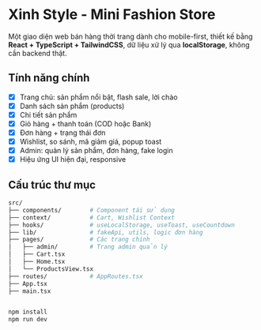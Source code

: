 # Xinh Style - Mini Fashion Store

Một giao diện web bán hàng thời trang dành cho mobile-first, thiết kế bằng **React + TypeScript + TailwindCSS**, dữ liệu xử lý qua **localStorage**, không cần backend thật.

## Tính năng chính

- [x] Trang chủ: sản phẩm nổi bật, flash sale, lời chào
- [x] Danh sách sản phẩm (products)
- [x] Chi tiết sản phẩm
- [x] Giỏ hàng + thanh toán (COD hoặc Bank)
- [x] Đơn hàng + trạng thái đơn
- [x] Wishlist, so sánh, mã giảm giá, popup toast
- [x] Admin: quản lý sản phẩm, đơn hàng, fake login
- [x] Hiệu ứng UI hiện đại, responsive

## Cấu trúc thư mục

```bash
src/
├── components/        # Component tái sử dụng
├── context/           # Cart, Wishlist Context
├── hooks/             # useLocalStorage, useToast, useCountdown
├── lib/               # fakeApi, utils, logic đơn hàng
├── pages/             # Các trang chính
│   ├── admin/         # Trang admin quản lý
│   ├── Cart.tsx       
│   ├── Home.tsx       
│   └── ProductsView.tsx  
├── routes/            # AppRoutes.tsx
├── App.tsx           
├── main.tsx


npm install
npm run dev
